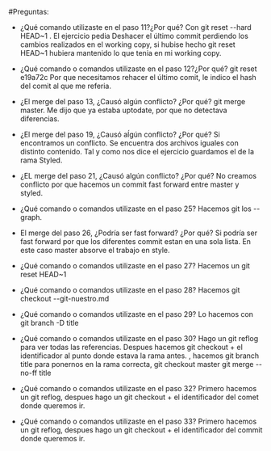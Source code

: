 #Preguntas:

- ¿Qué comando utilizaste en el paso 11?¿Por qué? Con git reset --hard HEAD~1 . El ejercicio pedia Deshacer el último commit perdiendo los cambios realizados en el 
working copy, si hubise hecho git reset HEAD~1 hubiera mantenido lo que tenia en mi working copy.

- ¿Qué comando o comandos utilizaste en el paso 12?¿Por qué? git reset e19a72c Por que necesitamos rehacer el último comit, le indico el hash del comit al que me referia. 

- ¿El merge del paso 13, ¿Causó algún conflicto? ¿Por qué? git merge master. Me dijo que ya estaba uptodate, por que no detectava diferencias.

- ¿El merge del paso 19, ¿Causó aĺgún conflicto? ¿Por qué? Si encontramos un conflicto. Se encuentra dos  archivos iguales con distinto contenido. Tal y como nos dice el ejercicio 
guardamos el de la rama Styled.

- ¿EL merge del paso 21, ¿Causó algún conflicto? ¿Por qué?  No creamos conflicto por que hacemos un commit fast forward entre master y styled. 

- ¿Qué comando o comandos utilizaste en el paso 25? Hacemos git los --graph. 

- El merge del paso 26, ¿Podría ser fast forward? ¿Por qué? Si podría ser fast forward por que los diferentes commit estan en una sola lista. En este caso master absorve el trabajo en 
style.

- ¿Qué comando o comandos utilizaste en el paso 27? Hacemos un git reset HEAD~1

- ¿Qué comando o comandos utilizaste en el paso 28? Hacemos git checkout --git-nuestro.md

- ¿Qué comando o comandos utilizaste en el paso 29? Lo hacemos con git branch -D title

- ¿Qué comando o comandos utilizaste en el paso 30? Hago un git reflog para ver todas las referencias.  Despues hacemos git checkout + el identificador  al punto donde estava la rama 
antes. , hacemos git branch title para ponernos en la rama correcta, git checkout master git merge --no-ff title 

- ¿Qué comando o comandos utilizaste en el paso 32? Primero hacemos un git reflog, despues hago un git checkout + el identificador del comet donde queremos ir.

- ¿Qué comando o comandos utilizaste en el paso 33? Primero hacemos un git reflog, despues hago un git checkout + el identificador del commit donde queremos ir. 


